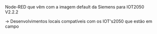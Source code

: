 Node-RED que vêm com a imagem default da Siemens para IOT2050
V2.2.2

-> Desenvolvimentos locais compatíveis com os IOT's2050 que estão em campo
